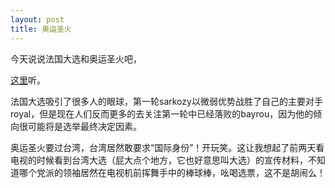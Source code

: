 ```yaml
---
layout: post
title: 奥运圣火
---
```


今天说说法国大选和奥运圣火吧，

[这里](http://www.francaisblog.com.cn/node/572)听。

法国大选吸引了很多人的眼球，第一轮sarkozy以微弱优势战胜了自己的主要对手royal，但是现在人们反而更多的去关注第一轮中已经落败的bayrou，因为他的倾向很可能将是选举最终决定因素。

奥运圣火要过台湾，台湾居然敢要求“国际身份”！开玩笑。这让我想起了前两天看电视的时候看到台湾大选（屁大点个地方，它也好意思叫大选）的宣传材料，不知道哪个党派的领袖居然在电视机前挥舞手中的棒球棒，吆喝选票，这不是胡闹么！
